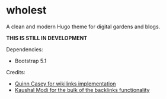 # wholest
A clean and modern Hugo theme for digital gardens and blogs.

**THIS IS STILL IN DEVELOPMENT**

Dependencies:
- Bootstrap 5.1

Credits:
- [Quinn Casey for wikilinks implementation](https://quinncasey.com/tools/hugo-wikilink-support/)
- [Kaushal Modi for the bulk of the backlinks functionality](https://scripter.co/parsing-backlinks-in-hugo/)

